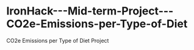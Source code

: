 # IronHack---Mid-term-Project---CO2e-Emissions-per-Type-of-Diet
CO2e Emissions per Type of Diet Project
